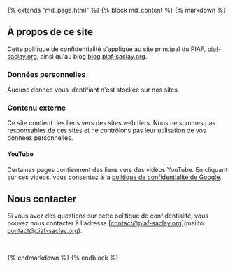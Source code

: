 {% extends "md_page.html" %}
{% block md_content %}
{% markdown %}


## À propos de ce site

Cette politique de confidentialité s'applique au site principal du PIAF, [piaf-saclay.org](https://piaf-saclay.org), ainsi qu'au blog [blog.piaf-saclay.org](https://blog.piaf-saclay.org).

### Données personnelles

Aucune donnée vous identifiant n'est stockée sur nos sites.

### Contenu externe

Ce site contient des liens vers des sites web tiers. Nous ne sommes pas responsables de ces sites et ne contrôlons pas leur utilisation de vos données personnelles.

#### YouTube

Certaines pages contiennent des liens vers des vidéos YouTube. En cliquant sur ces vidéos, vous consentez à la [politique de confidentialité de Google](https://policies.google.com/privacy?hl=fr-FR).

## Nous contacter

Si vous avez des questions sur cette politique de confidentialité, vous pouvez nous contacter à l'adresse [contact@piaf-saclay.org](mailto: contact@piaf-saclay.org).

<br>

[Mise à jour le ...]: #



{% endmarkdown %}
{% endblock %}